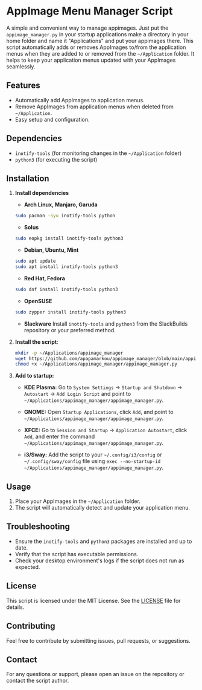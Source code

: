 # AppImage Menu Manager Script

A simple and convenient way to manage appimages. Just put the `appimage_manager.py` in your startup applications make a directory in your home folder and name it "Applications" and put your appimages there. 
This script automatically adds or removes AppImages to/from the application menus when they are added to or removed from the `~/Application` folder. It helps to keep your application menus updated with your AppImages seamlessly.

## Features

- Automatically add AppImages to application menus.
- Remove AppImages from application menus when deleted from `~/Application`.
- Easy setup and configuration.

## Dependencies

- `inotify-tools` (for monitoring changes in the `~/Application` folder)
- `python3` (for executing the script)

## Installation

1. **Install dependencies**
   - **Arch Linux, Manjaro, Garuda**
    ```sh
    sudo pacman -Syu inotify-tools python
    ```

    - **Solus**
    ```sh
    sudo eopkg install inotify-tools python3
    ```

    - **Debian, Ubuntu, Mint**
    ```sh
    sudo apt update
    sudo apt install inotify-tools python3
    ```

    - **Red Hat, Fedora**
    ```sh
    sudo dnf install inotify-tools python3
    ```

    - **OpenSUSE**
    ```sh
    sudo zypper install inotify-tools python3
    ```

    - **Slackware**
    Install `inotify-tools` and `python3` from the SlackBuilds repository or your preferred method.


2. **Install the script**:
    ```bash
    mkdir -p ~/Applications/appimage_manager
    wget https://github.com/apapamarkou/appimage_manager/blob/main/appimage_manager.py -O ~/Applications/appimage_manager/appimage_manager.py
    chmod +x ~/Applications/appimage_manager/appimage_manager.py
    ```


3. **Add to startup:**

    - **KDE Plasma:** Go to `System Settings` -> `Startup and Shutdown` -> `Autostart` -> `Add Login Script` and point to `~/Applications/appimage_manager/appimage_manager.py`.

    - **GNOME:** Open `Startup Applications`, click `Add`, and point to `~/Applications/appimage_manager/appimage_manager.py`.

    - **XFCE:** Go to `Session and Startup` -> `Application Autostart`, click `Add`, and enter the command `~/Applications/appimage_manager/appimage_manager.py`.

    - **i3/Sway:** Add the script to your `~/.config/i3/config` or `~/.config/sway/config` file using `exec --no-startup-id ~/Applications/appimage_manager/appimage_manager.py`.


## Usage

1. Place your AppImages in the `~/Application` folder.
2. The script will automatically detect and update your application menu.

## Troubleshooting

- Ensure the `inotify-tools` and `python3` packages are installed and up to date.
- Verify that the script has executable permissions.
- Check your desktop environment's logs if the script does not run as expected.

## License

This script is licensed under the MIT License. See the [LICENSE](LICENSE) file for details.

## Contributing

Feel free to contribute by submitting issues, pull requests, or suggestions.

## Contact

For any questions or support, please open an issue on the repository or contact the script author.

